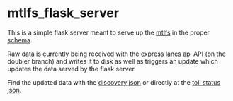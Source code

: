 # mtlfs_flask_server

This is a simple flask server meant to serve up the [mtlfs](https://github.com/vta/mtlfs) in the proper [schema](https://github.com/vta/Managed-and-Tolled-Lanes-Feed-Specification).  

Raw data is currently being received with the [express lanes api](https://github.com/vta/expresslanes-api) API (on the doubler branch) and writes it to disk as well as triggers an update which updates the data served by the flask server.

Find the updated data with the [discovery json](https://mtlfs.vta.org/mtlfs/mtlfs.json) or directly at the [toll status json](https://mtlfs.vta.org/mtlfs/toll_status.json).
